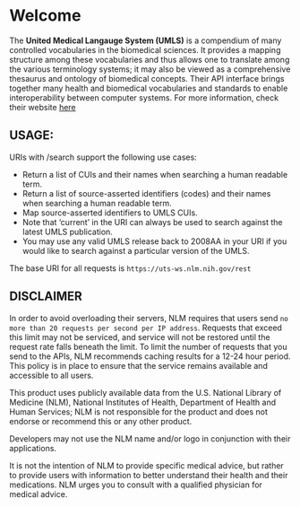 # Welcome 
The **United Medical Langauge System (UMLS)** is a compendium of many controlled vocabularies in the biomedical sciences. It provides a mapping structure among these vocabularies and thus allows one to translate among the various terminology systems; it may also be viewed as a comprehensive thesaurus and ontology of biomedical concepts. Their API interface brings together many health and biomedical vocabularies and standards to enable interoperability between computer systems.
For more information, check their website [here](https://uts.nlm.nih.gov/uts/?_gl=1*mux6y7*_ga*MTI4MzgzNzU3NC4xNzE3MTcxNDI1*_ga_7147EPK006*MTcxNzE4MTQ5NC4yLjEuMTcxNzE4MjA4Mi4wLjAuMA..*_ga_P1FPTH9PL4*MTcxNzE4MTQ5NC4yLjEuMTcxNzE4MjA4Mi4wLjAuMA..)

## USAGE: 
URIs with /search support the following use cases:
- Return a list of CUIs and their names when searching a human readable term.
- Return a list of source-asserted identifiers (codes) and their names when searching a human readable term.
- Map source-asserted identifiers to UMLS CUIs.
- Note that ‘current’ in the URI can always be used to search against the latest UMLS publication.
- You may use any valid UMLS release back to 2008AA in your URI if you would like to search against a particular version of the UMLS.

The base URI for all requests is `https://uts-ws.nlm.nih.gov/rest`

## DISCLAIMER
In order to avoid overloading their servers, NLM requires that users send `no more than 20 requests per second per IP address`. Requests that exceed this limit may not be serviced, and service will not be restored until the request rate falls beneath the limit. To limit the number of requests that you send to the APIs, NLM recommends caching results for a 12-24 hour period. This policy is in place to ensure that the service remains available and accessible to all users.

This product uses publicly available data from the U.S. National Library of Medicine (NLM), National Institutes of Health, Department of 
Health and Human Services; NLM is not responsible for the product and does not endorse or recommend this or any other product.

Developers may not use the NLM name and/or logo in conjunction with their applications.

It is not the intention of NLM to provide specific medical advice, but rather to provide users with information to better understand their health and their medications. NLM urges you to consult with a qualified physician for medical advice.
